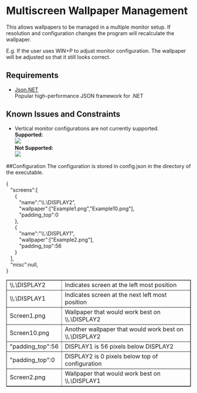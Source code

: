 # Multiscreen Wallpaper Management
This allows wallpapers to be managed in a multiple monitor setup. If resolution and configuration changes the program will recalculate the wallpaper.

E.g. If the user uses WIN+P to adjust monitor configuration. The wallpaper will be adjusted so that it still looks correct.

## Requirements
* <a href="http://www.newtonsoft.com/json">Json.NET</a> </br>
Popular high-performance JSON framework for .NET 

## Known Issues and Constraints
* Vertical monitor configurations are not currently supported. </br>
<b>Supported:</b></br>
<img src="https://i.imgur.com/alXlsn1.png"></img> </br>
<b>Not Supported:</b></br>
<img src="https://i.imgur.com/MxD7reU.png"></img>

##Configuration
The configuration is stored in config.json in the directory of the executable.

{</br>
&nbsp;&nbsp;&nbsp;"screens":[</br>
&nbsp;&nbsp;&nbsp;&nbsp;&nbsp;&nbsp;{</br>
&nbsp;&nbsp;&nbsp;&nbsp;&nbsp;&nbsp;&nbsp;&nbsp;&nbsp;"name":"\\\\.\\DISPLAY2",</br>
&nbsp;&nbsp;&nbsp;&nbsp;&nbsp;&nbsp;&nbsp;&nbsp;&nbsp;"wallpaper":["Example1.png","Example10.png"],</br>
&nbsp;&nbsp;&nbsp;&nbsp;&nbsp;&nbsp;&nbsp;&nbsp;&nbsp;"padding_top":0</br>
&nbsp;&nbsp;&nbsp;&nbsp;&nbsp;&nbsp;},</br>
&nbsp;&nbsp;&nbsp;&nbsp;&nbsp;&nbsp;{</br>
&nbsp;&nbsp;&nbsp;&nbsp;&nbsp;&nbsp;&nbsp;&nbsp;&nbsp;"name":"\\\\.\\DISPLAY1",</br>
&nbsp;&nbsp;&nbsp;&nbsp;&nbsp;&nbsp;&nbsp;&nbsp;&nbsp;"wallpaper":["Example2.png"],</br>
&nbsp;&nbsp;&nbsp;&nbsp;&nbsp;&nbsp;&nbsp;&nbsp;&nbsp;"padding_top":56</br>
&nbsp;&nbsp;&nbsp;&nbsp;&nbsp;&nbsp;}</br>
&nbsp;&nbsp;&nbsp;],</br>
&nbsp;&nbsp;&nbsp;"misc":null,</br>
}

<table border="1">
  <tr>
    <td>\\.\DISPLAY2</td>
    <td>Indicates screen at the left most position</td>
  </tr>
  <tr>
    <td>\\.\DISPLAY1</td>
    <td>Indicates screen at the next left most position</td>
  </tr>
  <tr>
    <td>Screen1.png</td>
    <td>Wallpaper that would work best on \\.\DISPLAY2</td>
  </tr>
  <tr>
    <td>Screen10.png</td>
    <td>Another wallpaper that would work best on \\.\DISPLAY2</td>
  </tr>
  <tr>
    <td>"padding_top":56</td>
    <td>DISPLAY1 is 56 pixels below DISPLAY2</td>
  </tr>
  <tr>
    <td>"padding_top":0</td>
    <td>DISPLAY2 is 0 pixels below top of configuration</td>
  </tr>
  <tr>
    <td>Screen2.png</td>
    <td>Wallpaper that would work best on \\.\DISPLAY1</td>
  </tr>
</table>

